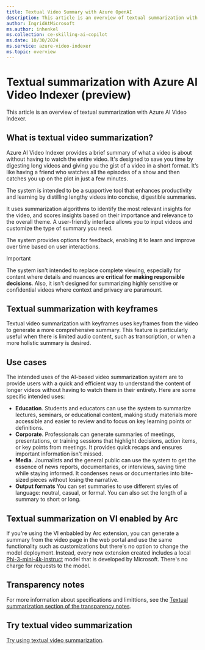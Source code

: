 ```yaml
---
title: Textual Video Summary with Azure OpenAI
description: This article is an overview of textual summarization with Azure AI Video Indexer.
author: IngridAtMicrosoft
ms.author: inhenkel
ms.collection: ce-skilling-ai-copilot
ms.date: 10/30/2024
ms.service: azure-video-indexer
ms.topic: overview
---
```


# Textual summarization with Azure AI Video Indexer (preview)

This article is an overview of textual summarization with Azure AI Video Indexer.

## What is textual video summarization? 

Azure AI Video Indexer provides a brief summary of what a video is about without having to watch the entire video. It's designed to save you time by digesting long videos and giving you the gist of a video in a short format. It’s like having a friend who watches all the episodes of a show and then catches you up on the plot in just a few minutes. 

The system is intended to be a supportive tool that enhances productivity and learning by distilling lengthy videos into concise, digestible summaries.

It uses summarization algorithms to identify the most relevant insights for the video, and scores insights based on their importance and relevance to the overall theme. A user-friendly interface allows you to input videos and customize the type of summary you need.

The system provides options for feedback, enabling it to learn and improve over time based on user interactions.

> [!IMPORTANT]
> The system isn't intended to replace complete viewing, especially for content where details and nuances are **critical for making responsible decisions**. Also, it isn't designed for summarizing highly sensitive or confidential videos where context and privacy are paramount.

## Textual summarization with keyframes

Textual video summarization with keyframes uses keyframes from the video to generate a more comprehensive summary. This feature is particularly useful when there is limited audio content, such as transcription, or when a more holistic summary is desired. 

## Use cases 

The intended uses of the AI-based video summarization system are to provide users with a quick and efficient way to understand the content of longer videos without having to watch them in their entirety. Here are some specific intended uses:

- **Education**. Students and educators can use the system to summarize lectures, seminars, or educational content, making study materials more accessible and easier to review and to focus on key learning points or definitions.
- **Corporate**. Professionals can generate summaries of meetings, presentations, or training sessions that highlight decisions, action items, or key points from meetings. It provides quick recaps and ensures important information isn't missed.
- **Media**. Journalists and the general public can use the system to get the essence of news reports, documentaries, or interviews, saving time while staying informed. It condenses news or documentaries into bite-sized pieces without losing the narrative. 
- **Output formats** You can set summaries to use different styles of language: neutral, casual, or formal. You can also set the length of a summary to short or long.

## Textual summarization on VI enabled by Arc 

If you're using the VI enbabled by Arc extension, you can generate a summary from the video page in the web portal and use the same functionality such as customizations but there's no option to change the model deployment. Instead, every new extension created includes a local [Phi-3-mini-4k-instruct](https://huggingface.co/microsoft/Phi-3-mini-4k-instruct/tree/main) model that is developed by Microsoft. There's no charge for requests to the model.

## Transparency notes

For more information about specifications and limittions, see the [Textual summarization section of the transparency notes](/legal/azure-video-indexer/transparency-note#text-summarization).

## Try textual video summarization
[Try using textual video summarization](text-summarization-task.md).
